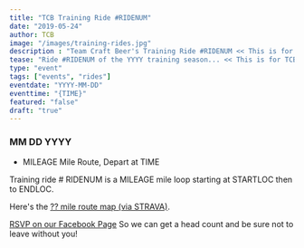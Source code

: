 ```yaml
---
title: "TCB Training Ride #RIDENUM"
date: "2019-05-24"
author: TCB
image: "/images/training-rides.jpg"
description : "Team Craft Beer's Training Ride #RIDENUM << This is for Facebook"
tease: "Ride #RIDENUM of the YYYY training season... << This is for TCB Website" 
type: "event"
tags: ["events", "rides"]
eventdate: "YYYY-MM-DD"
eventtime: "{TIME}"
featured: "false"
draft: "true"
---
```


### MM DD YYYY 

- MILEAGE Mile Route, Depart at TIME

Training ride # RIDENUM is a MILEAGE mile loop starting at STARTLOC then to ENDLOC. 

Here's the [?? mile route map (via STRAVA)][strava]. 

[RSVP on our Facebook Page][rsvp] So we can get a head count and be sure not to leave without you!

[strava]: STRAVA_URL
[rsvp]: FACEBOOK_EVENT_URL
